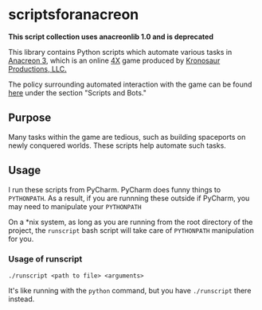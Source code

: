 # scriptsforanacreon

**This script collection uses anacreonlib 1.0 and is deprecated**

This library contains Python scripts which automate various tasks in [Anacreon 3](https://anacreon.kronosaur.com), which is an online [4X](https://en.wikipedia.org/wiki/4X) game produced by [Kronosaur Productions, LLC.](http://kronosaur.com/)


The policy surrounding automated interaction with the game can be found [here](https://multiverse.kronosaur.com/news.hexm?id=97) under the section "Scripts and Bots."

## Purpose

Many tasks within the game are tedious, such as building spaceports on newly conquered worlds. These scripts help automate such tasks.

## Usage

I run these scripts from PyCharm. PyCharm does funny things to `PYTHONPATH`. As a result, if you are runnning these outside if PyCharm, you may need to manipulate your `PYTHONPATH`

On a *nix system, as long as you are running from the root directory of the project, the `runscript` bash script will take care of `PYTHONPATH` manipulation for you. 


### Usage of runscript

`./runscript <path to file> <arguments>`

It's like running with the `python` command, but you have `./runscript` there instead. 
